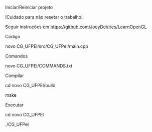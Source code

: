 Iniciar/Reiniciar projeto

!Cuidado para não resetar o trabalho!

Seguir instruções em https://github.com/JoeyDeVries/LearnOpenGL


Código 

novo CG_UFPEl/src/CG_UFPel/main.cpp

 
Comandos

novo CG_UFPEl/COMMANDS.txt


Compilar

cd novo CG_UFPEl/build

make


Executar

cd novo CG_UFPEl

./CG_UFPel
	